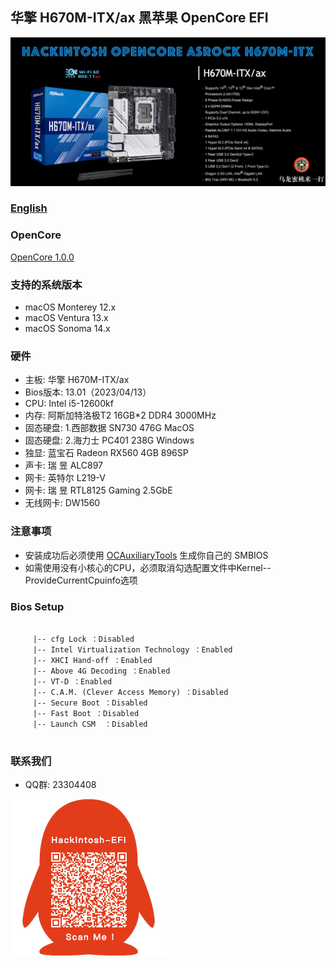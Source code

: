 ## 华擎 H670M-ITX/ax 黑苹果 OpenCore EFI

![image](ScreenShot/H670MITX.png)

### [English](https://github.com/hackintosh-club/Asrock-H670M-ITX-OpenCore)

### OpenCore

[OpenCore 1.0.0](https://github.com/acidanthera/OpenCorePkg)

### 支持的系统版本

- macOS Monterey 12.x
- macOS Ventura  13.x
- macOS Sonoma   14.x 

### 硬件

- 主板: 华擎 H670M-ITX/ax
- Bios版本: 13.01（2023/04/13）
- CPU: Intel i5-12600kf
- 内存: 阿斯加特洛极T2 16GB*2 DDR4 3000MHz
- 固态硬盘: 1.西部数据 SN730 476G MacOS
- 固态硬盘: 2.海力士 PC401 238G Windows
- 独显: 蓝宝石 Radeon RX560 4GB 896SP
- 声卡: 瑞  昱 ALC897
- 网卡: 英特尔 L219-V
- 网卡: 瑞  昱 RTL8125 Gaming 2.5GbE
- 无线网卡: DW1560

### 注意事项

 - 安装成功后必须使用 [OCAuxiliaryTools](https://github.com/ic005k/OCAuxiliaryTools) 生成你自己的 SMBIOS
 - 如需使用没有小核心的CPU，必须取消勾选配置文件中Kernel--ProvideCurrentCpuinfo选项

### Bios Setup

```

	 |-- cfg Lock ：Disabled
	 |-- Intel Virtualization Technology ：Enabled
	 |-- XHCI Hand-off ：Enabled
	 |-- Above 4G Decoding ：Enabled
	 |-- VT-D ：Enabled
	 |-- C.A.M. (Clever Access Memory) ：Disabled
	 |-- Secure Boot ：Disabled
	 |-- Fast Boot ：Disabled
	 |-- Launch CSM  ：Disabled
	 
```


### 联系我们

 - QQ群: 23304408

![image](ScreenShot/QRCode.png)